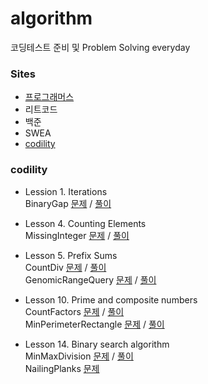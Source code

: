# algorithm
코딩테스트 준비 및 Problem Solving everyday

### Sites    
- [프로그래머스](https://programmers.co.kr/learn/challenges)
- 리트코드  
- 백준    
- SWEA    
- [codility](https://app.codility.com/programmers/lessons)     


### codility    
- Lession 1. Iterations   
BinaryGap [문제](https://app.codility.com/programmers/lessons/1-iterations/binary_gap/) / [풀이](https://github.com/sohyunwriter/algorithm/blob/master/codility/BinaryGap.py)    

- Lesson 4. Counting Elements    
MissingInteger [문제](https://app.codility.com/programmers/lessons/4-counting_elements/missing_integer/) / [풀이](https://github.com/sohyunwriter/algorithm/blob/master/codility/MissingInteger.py)    

- Lesson 5. Prefix Sums    
CountDiv [문제](https://app.codility.com/programmers/lessons/5-prefix_sums/count_div/) / [풀이](https://github.com/sohyunwriter/algorithm/blob/master/codility/CountDiv.py)    
GenomicRangeQuery [문제](https://app.codility.com/programmers/lessons/5-prefix_sums/genomic_range_query/) / [풀이](https://github.com/sohyunwriter/algorithm/blob/master/codility/GenomicRangeQuery.py)    

- Lesson 10. Prime and composite numbers      
CountFactors [문제](https://app.codility.com/programmers/lessons/10-prime_and_composite_numbers/count_factors/) / [풀이](https://github.com/sohyunwriter/algorithm/blob/master/codility/CountFactors.py)    
MinPerimeterRectangle [문제](https://app.codility.com/programmers/lessons/10-prime_and_composite_numbers/min_perimeter_rectangle/) / [풀이](https://github.com/sohyunwriter/algorithm/blob/master/codility/MinPerimeterRectangle.py)    

- Lesson 14. Binary search algorithm     
MinMaxDivision [문제](https://app.codility.com/programmers/lessons/14-binary_search_algorithm/) / [풀이](https://github.com/sohyunwriter/algorithm/blob/master/codility/MinMaxDivision.py)    
NailingPlanks [문제](https://app.codility.com/programmers/lessons/14-binary_search_algorithm/nailing_planks/)    


